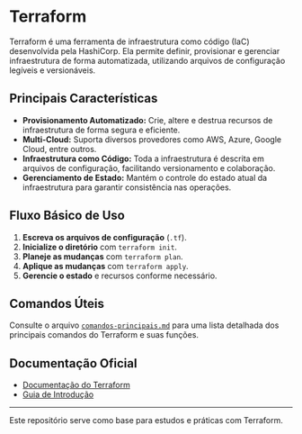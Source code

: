 # Terraform

Terraform é uma ferramenta de infraestrutura como código (IaC) desenvolvida pela HashiCorp. Ela permite definir, provisionar e gerenciar infraestrutura de forma automatizada, utilizando arquivos de configuração legíveis e versionáveis.

## Principais Características

- **Provisionamento Automatizado:** Crie, altere e destrua recursos de infraestrutura de forma segura e eficiente.
- **Multi-Cloud:** Suporta diversos provedores como AWS, Azure, Google Cloud, entre outros.
- **Infraestrutura como Código:** Toda a infraestrutura é descrita em arquivos de configuração, facilitando versionamento e colaboração.
- **Gerenciamento de Estado:** Mantém o controle do estado atual da infraestrutura para garantir consistência nas operações.

## Fluxo Básico de Uso

1. **Escreva os arquivos de configuração** (`.tf`).
2. **Inicialize o diretório** com `terraform init`.
3. **Planeje as mudanças** com `terraform plan`.
4. **Aplique as mudanças** com `terraform apply`.
5. **Gerencie o estado** e recursos conforme necessário.

## Comandos Úteis

Consulte o arquivo [`comandos-principais.md`](./comandos-principais.md) para uma lista detalhada dos principais comandos do Terraform e suas funções.

## Documentação Oficial

- [Documentação do Terraform](https://developer.hashicorp.com/terraform/docs)
- [Guia de Introdução](https://developer.hashicorp.com/terraform/tutorials)

---
Este repositório serve como base para estudos e práticas com Terraform.